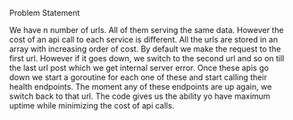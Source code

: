 Problem Statement

We have n number of urls. All of them serving the same data. However the cost of an api call to each service is different.
All the urls are stored in an array with increasing order of cost.
By default we make the request to the first url. However if it goes down, we switch to the second url and so on till the last url post which 
we get internal server error. Once these apis go down we start a goroutine for each one of these and start calling their health endpoints.
The moment any of these endpoints are up again, we switch back to that url. 
The code gives us the ability yo have maximum uptime while minimizing the cost of api calls.
